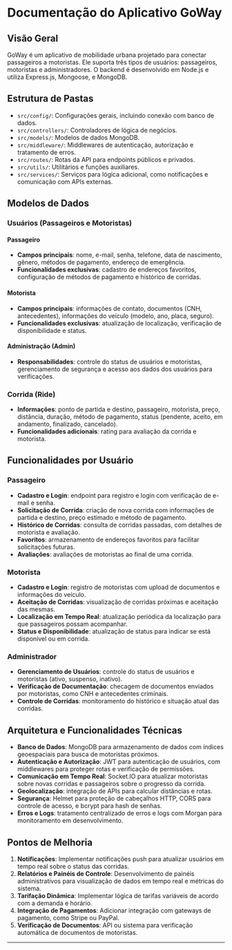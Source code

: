 
# Documentação do Aplicativo GoWay

## Visão Geral

GoWay é um aplicativo de mobilidade urbana projetado para conectar passageiros a motoristas. Ele suporta três tipos de usuários: passageiros, motoristas e administradores. O backend é desenvolvido em Node.js e utiliza Express.js, Mongoose, e MongoDB.

## Estrutura de Pastas

- `src/config/`: Configurações gerais, incluindo conexão com banco de dados.
- `src/controllers/`: Controladores de lógica de negócios.
- `src/models/`: Modelos de dados MongoDB.
- `src/middleware/`: Middlewares de autenticação, autorização e tratamento de erros.
- `src/routes/`: Rotas da API para endpoints públicos e privados.
- `src/utils/`: Utilitários e funções auxiliares.
- `src/services/`: Serviços para lógica adicional, como notificações e comunicação com APIs externas.

## Modelos de Dados

### Usuários (Passageiros e Motoristas)

#### Passageiro
- **Campos principais**: nome, e-mail, senha, telefone, data de nascimento, gênero, métodos de pagamento, endereço de emergência.
- **Funcionalidades exclusivas**: cadastro de endereços favoritos, configuração de métodos de pagamento e histórico de corridas.

#### Motorista
- **Campos principais**: informações de contato, documentos (CNH, antecedentes), informações do veículo (modelo, ano, placa, seguro).
- **Funcionalidades exclusivas**: atualização de localização, verificação de disponibilidade e status.

#### Administração (Admin)
- **Responsabilidades**: controle do status de usuários e motoristas, gerenciamento de segurança e acesso aos dados dos usuários para verificações.

### Corrida (Ride)

- **Informações**: ponto de partida e destino, passageiro, motorista, preço, distância, duração, método de pagamento, status (pendente, aceito, em andamento, finalizado, cancelado).
- **Funcionalidades adicionais**: rating para avaliação da corrida e motorista.

## Funcionalidades por Usuário

### Passageiro
- **Cadastro e Login**: endpoint para registro e login com verificação de e-mail e senha.
- **Solicitação de Corrida**: criação de nova corrida com informações de partida e destino, preço estimado e método de pagamento.
- **Histórico de Corridas**: consulta de corridas passadas, com detalhes de motorista e avaliação.
- **Favoritos**: armazenamento de endereços favoritos para facilitar solicitações futuras.
- **Avaliações**: avaliações de motoristas ao final de uma corrida.

### Motorista
- **Cadastro e Login**: registro de motoristas com upload de documentos e informações do veículo.
- **Aceitação de Corridas**: visualização de corridas próximas e aceitação das mesmas.
- **Localização em Tempo Real**: atualização periódica da localização para que passageiros possam acompanhar.
- **Status e Disponibilidade**: atualização de status para indicar se está disponível ou em corrida.

### Administrador
- **Gerenciamento de Usuários**: controle do status de usuários e motoristas (ativo, suspenso, inativo).
- **Verificação de Documentação**: checagem de documentos enviados por motoristas, como CNH e antecedentes criminais.
- **Controle de Corridas**: monitoramento do histórico e situação atual das corridas.

## Arquitetura e Funcionalidades Técnicas

- **Banco de Dados**: MongoDB para armazenamento de dados com índices geoespaciais para busca de motoristas próximos.
- **Autenticação e Autorização**: JWT para autenticação de usuários, com middlewares para proteger rotas e verificação de permissões.
- **Comunicação em Tempo Real**: Socket.IO para atualizar motoristas sobre novas corridas e passageiros sobre o progresso da corrida.
- **Geolocalização**: integração de APIs para calcular distâncias e rotas.
- **Segurança**: Helmet para proteção de cabeçalhos HTTP, CORS para controle de acesso, e bcrypt para hash de senhas.
- **Erros e Logs**: tratamento centralizado de erros e logs com Morgan para monitoramento em desenvolvimento.

## Pontos de Melhoria

1. **Notificações**: Implementar notificações push para atualizar usuários em tempo real sobre o status das corridas.
2. **Relatórios e Painéis de Controle**: Desenvolvimento de painéis administrativos para visualização de dados em tempo real e métricas do sistema.
3. **Tarifação Dinâmica**: Implementar lógica de tarifas variáveis de acordo com a demanda e horário.
4. **Integração de Pagamentos**: Adicionar integração com gateways de pagamento, como Stripe ou PayPal.
5. **Verificação de Documentos**: API ou sistema para verificação automática de documentos de motoristas.

---
